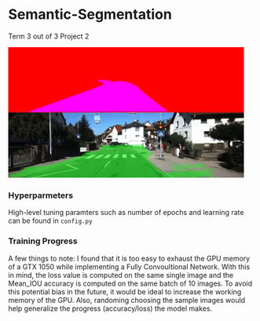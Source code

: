 # Semantic-Segmentation

Term 3 out of 3
Project 2

![road_gif](https://github.com/JLee21/Semantic-Segmentation/blob/master/img/road_social.gif)


### Hyperparmeters

High-level tuning paramters such as number of epochs and learning rate can be found in `config.py`

### Training Progress

A few things to note:
I found that it is too easy to exhaust the GPU memory of a GTX 1050 while implementing a Fully Convoultional Network.
With this in mind, the loss value is computed on the same single image and the Mean_IOU accuracy is computed on the same batch of 10 images. To avoid this potential bias in the future, it would be ideal to increase the working memory of the GPU. Also, randoming choosing the sample images would help generalize the progress (accuracy/loss) the model makes.

